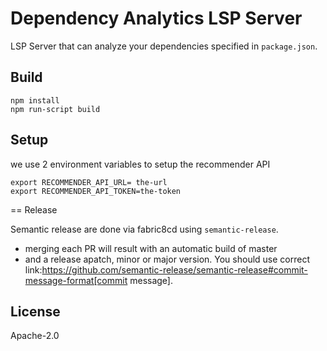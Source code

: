# Dependency Analytics LSP Server

LSP Server that can analyze your dependencies specified in `package.json`.

## Build

```
npm install
npm run-script build
```
## Setup
we use 2 environment variables to setup the recommender API
```
export RECOMMENDER_API_URL= the-url
export RECOMMENDER_API_TOKEN=the-token

```

== Release

Semantic release are done via fabric8cd using `semantic-release`.
- merging each PR will result with an automatic build of master
- and a release apatch, minor or major version. You should use correct link:https://github.com/semantic-release/semantic-release#commit-message-format[commit message].

## License

Apache-2.0 
 
